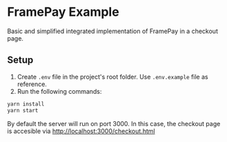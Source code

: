 # FramePay Example
Basic and simplified integrated implementation of FramePay in a checkout page.


## Setup
1. Create `.env` file in the project's root folder. Use `.env.example` file as reference.
2. Run the following commands:
```bash
yarn install
yarn start
```

By default the server will run on port 3000. In this case, the checkout page is accesible via [http://localhost:3000/checkout.html](http://localhost:3000/checkout.html)